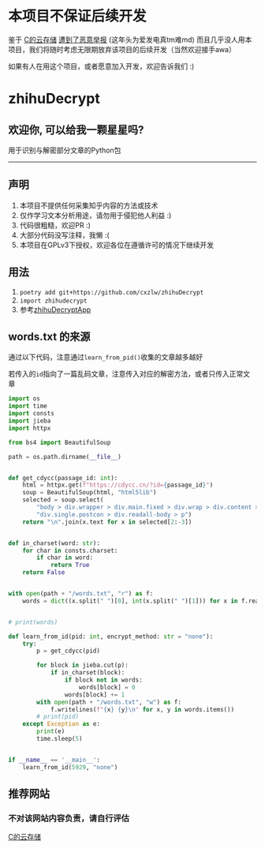 # 本项目不保证后续开发

鉴于
[C的云存储](http://mp.weixin.qq.com/profile?src=3&timestamp=1685724428&ver=1&signature=7aX47yuLgfUkD8Svf3OTJIfL1kDRq1T2R-7kv3utqF0hFsn49dRHWMbAs-P4K2VES5TXJ1PmIEL3n4nvxMjNVw==)
[遭到了恶意举报](https://mp.weixin.qq.com/s?src=11&timestamp=1685724428&ver=4566&signature=sHBp-x1jHGRp79o*-vZYNn56PYe1uaBbjkzWRW7WQHfaDSnzeT5xawzylKxkJ3kLwT1NmytwamWhg7Yo2JooeHmZyYvKUumC9I13igv2v9QHK8kajXH3zA4QtRbF0d7A&new=1)
(这年头为爱发电真tm难md)
而且几乎没人用本项目，我们将随时考虑无限期放弃该项目的后续开发（当然欢迎接手awa）

如果有人在用这个项目，或者愿意加入开发，欢迎告诉我们 :)

# zhihuDecrypt

## 欢迎你, 可以给我一颗星星吗?

用于识别与解密部分文章的Python包

---

## 声明

1. 本项目不提供任何采集知乎内容的方法或技术
2. 仅作学习文本分析用途，请勿用于侵犯他人利益 :)
3. 代码很粗糙，欢迎PR :)
4. 大部分代码没写注释，我懒 :(
5. 本项目在GPLv3下授权，欢迎各位在遵循许可的情况下继续开发

## 用法

1. `poetry add git+https://github.com/cxzlw/zhihuDecrypt`
2. `import zhihudecrypt`
3. 参考[zhihuDecryptApp](https://github.com/cxzlw/zhihuDecryptApp)

## words.txt 的来源

通过以下代码，注意通过`learn_from_pid()`收集的文章越多越好

若传入的`id`指向了一篇乱码文章，注意传入对应的解密方法，或者只传入正常文章

```python
import os
import time
import consts
import jieba
import httpx

from bs4 import BeautifulSoup

path = os.path.dirname(__file__)


def get_cdycc(passage_id: int):
    html = httpx.get(f"https://cdycc.cn/?id={passage_id}")
    soup = BeautifulSoup(html, "html5lib")
    selected = soup.select(
        "body > div.wrapper > div.main.fixed > div.wrap > div.content > div:nth-child(1) > div.post > "
        "div.single.postcon > div.readall-body > p")
    return "\n".join(x.text for x in selected[2:-3])


def in_charset(word: str):
    for char in consts.charset:
        if char in word:
            return True
    return False


with open(path + "/words.txt", "r") as f:
    words = dict((x.split(" ")[0], int(x.split(" ")[1])) for x in f.read().rstrip("\n").split("\n") if in_charset(x))


# print(words)

def learn_from_id(pid: int, encrypt_method: str = "none"):
    try:
        p = get_cdycc(pid)

        for block in jieba.cut(p):
            if in_charset(block):
                if block not in words:
                    words[block] = 0
                words[block] += 1
        with open(path + "/words.txt", "w") as f:
            f.writelines(f"{x} {y}\n" for x, y in words.items())
        # print(pid)
    except Exception as e:
        print(e)
        time.sleep(5)


if __name__ == '__main__':
    learn_from_id(5929, "none")
```

## 推荐网站

### 不对该网站内容负责，请自行评估

[C的云存储](https://cdycc.cn/)

